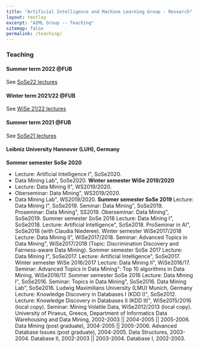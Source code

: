 ```yaml
---
title: "Artificial Intelligence and Machine Learning Group - Research"
layout: textlay
excerpt: "AIML Group -- Teaching"
sitemap: false
permalink: /teaching/
---
```


### Teaching
#### Summer term 2022 @FUB
See <a href="https://www.mi.fu-berlin.de/en/inf/groups/ag-KIML/Teaching/SS22/index.html" target="new">SoSe22 lectures</a>

#### Winter term 2021/22 @FUB
See <a href="https://www.mi.fu-berlin.de/en/inf/groups/ag-KIML/Teaching/WS-21_22/index.html" target="new">WiSe 21/22 lectures</a>

#### Summer term 2021 @FUB
See <a href="https://www.mi.fu-berlin.de/en/inf/groups/ag-KIML/Teaching/SS21/index.html" target="new">SoSe21 lectures</a>

#### Leibniz University Hannover (LUH), Germany
<b> Sommer semester SoSe 2020 </b> 
- Lecture: Artificial Intelligence I", SoSe2020.
- Data Mining Lab", SoSe2020.
<b> Winter semester WiSe 2019/2020 </b> 
- Lecture: Data Mining II", WS2019/2020.
- Oberseminar: Data Mining", WS2019/2020.
- Data Mining Lab", WS2019/2020.
<b> Summer semester SoSe 2019 </b> 
Lecture: Data Mining I", SoSe2019.
Seminar: Data Mining", SoSe2019.
Proseminar: Data Mining", SS2019.
Oberseminar: Data Mining", SoSe2019.
Summer semester SoSe 2018
Lecture: Data Mining I", SoSe2018.
Lecture: Artificial Intelligence", SoSe2018.
ProSeminar in AI", SoSe2018 (with Claudia Niederee).
Winter semester WiSe2017/2018
Lecture: Data Mining II", WiSe2017/2018.
Seminar: Advanced Topics in Data Mining", WiSe2017/2018 (Topic: Discrimination Discovery and Fairness-aware Data Mining).
Sommer semester SoSe 2017
Lecture: Data Mining I", SoSe2017.
Lecture: Artificial Intelligence", SoSe2017.
Winter semester WiSe 2016/2017
Lecture: Data Mining II", WiSe2016/17.
Seminar: Advanced Topics in Data Mining": Top 10 algorithms in Data Mining, WiSe2016/17.
Sommer semester SoSe 2016
Lecture: Data Mining I", SoSe2016.
Seminar: Topics in Data Mining", SoSe2016.
Data Mining Lab", SoSe2016.
Ludwig Maximilians University (LMU) Munich, Germany
Lecture: Knowledge Discovery in Databases I (KDD I)", SoSe2012.
Lecture: Knowledge Discovery in Databases II (KDD II)", WiSe2015/2016 (local copy).
Seminar: Mining Volatile Data, WiSe2012/2013 (local copy).
University of Piraeus, Greece, Department of Informatics
Data Warehousing and Data Mining, 2002-2003 || 2004-2005 || 2005-2006.
Data Mining (post graduate), 2004-2005 || 2005-2006.
Advanced Database Issues (post graduate), 2004-2005.
Data Structures, 2003-2004.
Database II, 2002-2003 || 2003-2004.
Database I, 2002-2003.
